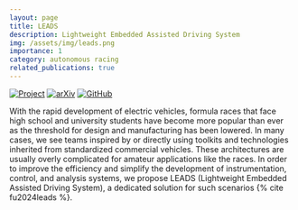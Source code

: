 ```yaml
---
layout: page
title: LEADS
description: Lightweight Embedded Assisted Driving System
img: /assets/img/leads.png
importance: 1
category: autonomous racing
related_publications: true
---
```


[![Project](https://img.shields.io/badge/Project-gray?style=for-the-badge)](https://leads.projectneura.org)
[![arXiv](https://img.shields.io/badge/Preprint-b31b1b?style=for-the-badge&logo=arxiv)](https://arxiv.org/abs/2410.17554)
[![GitHub](https://img.shields.io/badge/Repo-060e1a?style=for-the-badge&logo=github)](https://github.com/ProjectNeura/LEADS)

With the rapid development of electric vehicles, formula races that face high school and university students have become
more popular than ever as the threshold for design and manufacturing has been lowered. In many cases, we see teams
inspired by or directly using toolkits and technologies inherited from standardized commercial vehicles. These
architectures are usually overly complicated for amateur applications like the races. In order to improve the efficiency
and simplify the development of instrumentation, control, and analysis systems, we propose LEADS (Lightweight Embedded
Assisted Driving System), a dedicated solution for such scenarios {% cite fu2024leads %}.

